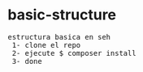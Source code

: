 # basic-structure
<pre>
estructura basica en seh
 1- clone el repo
 2- ejecute $ composer install 
 3- done
</pre>
